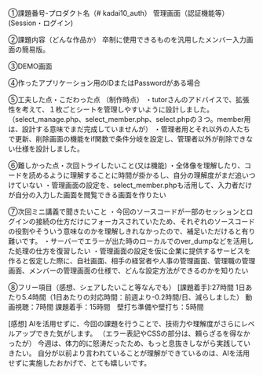 
①課題番号-プロダクト名（# kadai10_auth） 管理画面（認証機能等）(Session・ログイン)

②課題内容（どんな作品か） 卒制に使用できるものを汎用したメンバー入力画面の簡易版。

③DEMO画面

④作ったアプリケーション用のIDまたはPasswordがある場合

⑤工夫した点・こだわった点 （制作時点）
・tutorさんのアドバイスで、拡張性を考えて、１枚ごとシートを管理しやすいように設計しました。
（select_manage.php、select_member.php、select.phpの３つ。member用は、設計する意味でまだ完成していませんが）
・管理者用とそれ以外の人たちで更新、削除画面の機能をif関数で条件分岐を設定し、管理者以外が削除できない仕様を設計しました。

⑥難しかった点・次回トライしたいこと(又は機能) 
・全体像を理解したり、コードを読めるように理解することに時間が掛かるし、自分の理解度がまだ追いつけていない
・管理画面の設定を、select_member.phpも活用して、入力者だけが自分の入力した画面を閲覧できる画面を作りたい

⑦次回ミニ講義で聞きたいこと 
・今回のソースコードが一部のセッションとログインの接続の仕方だけにフォーカスされていたため、それぞれのソースコードの役割やそういう意味なのかを理解しきれなかったので、補足いただけると有り難いです。
・サーバーでエラーが出た時のローカルでのver_dumpなどを活用した処理の仕方を復習したい
・管理画面の設定を仮に企業に提供するサービスを作ると仮定した際に、自社画面、相手の経営者や人事の管理画面、管理職の管理画面、メンバーの管理画面の仕様で、どんな設定方法ができるのかを知りたい


⑧フリー項目（感想、シェアしたいこと等なんでも） [課題着手]:27時間 1日あたり5.4時間（1日あたりの対応時間：前週より-0.2時間/日、減らしました） 動画視聴：7時間 課題着手：15時間　壁打ち準備や壁打ち：5時間

[感想] 
AIを活用せずに、今回の課題を行うことで、技術力や理解度がさらにレベルアップできた気がします。
（エラー表記やCSSの部分は、頼らざるを得なかったが） 今週は、体力的に怒涛だったため、もっと息抜きしながら実践していきたい。
自分が以前より言われていることが理解ができているのは、AIを活用せずに実施したおかげで、とても嬉しいです。
